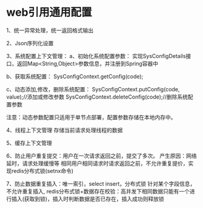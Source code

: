 # web引用通用配置

1、统一异常处理，统一返回格式输出

2、Json序列化设置

3、系统配置上下文管理：
 a、初始化系统配置参数：
    实现SysConfigDetails接口，返回Map<String,Object>参数信息，并注册到Spring容器中
    
 b、获取系统配置：
    SysConfigContext.getConfig(code);
    
 c、动态添加,修改，删除系统配置：
    SysConfigContext.putConfig(code, value);//添加或修改参数
    SysConfigContext.deleteConfig(code);//删除系统配置参数
    
  注意：动态参数配置只适用于单节点部署，配置参数存储在本地内存中。
  
  
4、线程上下文管理
   存储当前请求处理线程的数据
   
   
5、缓存上下文管理
  
 
6、防止用户重复提交：用户在一次请求返回之前，提交了多次。
    产生原因：网络延时，请求处理缓慢等
    相同用户相同请求时请求返回之前，不允许重复提价，实现redis分布式锁(setnx命令)


7、防止数据重复插入：唯一索引，select insert，分布式锁
   针对某个字段信息，不允许重复插入,
   redis分布式锁+数据存在校验：高并发下相同数据只能有一个进行插入(获取到锁)，插入时判断数据是否已存在，插入成功则释放锁
   

  

